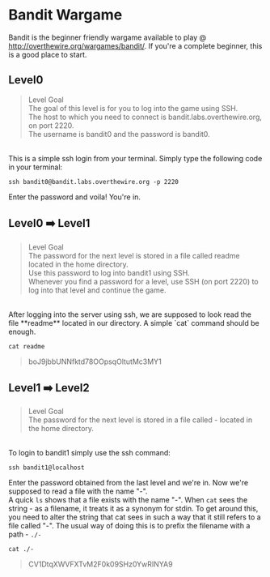 # Bandit Wargame
Bandit is the beginner friendly wargame available to play @ http://overthewire.org/wargames/bandit/. If you're a complete beginner, this is a good place to start.
## Level0
> Level Goal <br>
> The goal of this level is for you to log into the game using SSH. <br>
> The host to which you need to connect is bandit.labs.overthewire.org, on port 2220. <br>
> The username is bandit0 and the password is bandit0. <br>
<br>
This is a simple ssh login from your terminal. Simply type the following code in your terminal:

```ssh bandit0@bandit.labs.overthewire.org -p 2220``` <br>

Enter the password and voila! You're in. <br>

## Level0 :arrow_right: Level1
> Level Goal <br>
> The password for the next level is stored in a file called readme located in the home directory.<br>
> Use this password to log into bandit1 using SSH. <br>
> Whenever you find a password for a level, use SSH (on port 2220) to log into that level and continue the game. <br>
<br>
After logging into the server using ssh, we are supposed to look read the file **readme** located in our directory. A simple `cat` command should be enough.

```cat readme``` <br>
> boJ9jbbUNNfktd78OOpsqOltutMc3MY1 <br>

## Level1 :arrow_right: Level2
> Level Goal <br>
> The password for the next level is stored in a file called - located in the home directory. <br>
<br>
To login to bandit1 simply use the ssh command:

```ssh bandit1@localhost```<br>

Enter the password obtained from the last level and we're in. Now we're supposed to read a file with the name "-". <br>
A quick `ls` shows that a file exists with the name "-". When `cat` sees the string - as a filename, it treats it as a synonym for stdin. To get around this, you need to alter the string that cat sees in such a way that it still refers to a file called "-". The usual way of doing this is to prefix the filename with a path - `./-`

```cat ./-``` <br>
> CV1DtqXWVFXTvM2F0k09SHz0YwRINYA9 <br>
